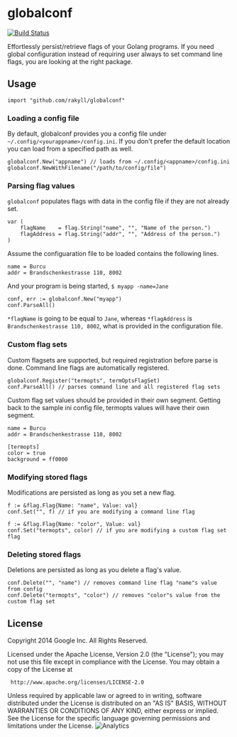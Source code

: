 # globalconf

[![Build Status](https://travis-ci.org/rakyll/globalconf.png?branch=master)](https://travis-ci.org/rakyll/globalconf)

Effortlessly persist/retrieve flags of your Golang programs. If you need global configuration instead of requiring user always to set command line flags, you are looking at the right package.

## Usage

	import "github.com/rakyll/globalconf"
	
### Loading a config file

By default, globalconf provides you a config file under `~/.config/<yourappname>/config.ini`. If you don't prefer the default location you can load from a specified path as well.

	globalconf.New("appname") // loads from ~/.config/<appname>/config.ini
	globalconf.NewWithFilename("/path/to/config/file")
	
### Parsing flag values

`globalconf` populates flags with data in the config file if they are not already set.

	var (
		flagName    = flag.String("name", "", "Name of the person.")
		flagAddress = flag.String("addr", "", "Address of the person.")
	)
	
Assume the configuaration file to be loaded contains the following lines.

	name = Burcu
	addr = Brandschenkestrasse 110, 8002
	
And your program is being started, `$ myapp -name=Jane`
	
	conf, err := globalconf.New("myapp")
	conf.ParseAll()
	
`*flagName` is going to be equal to `Jane`, whereas `*flagAddress` is `Brandschenkestrasse 110, 8002`, what is provided in the configuration file.

### Custom flag sets

Custom flagsets are supported, but required registration before parse is done. Command line flags are automatically registered.

	globalconf.Register("termopts", termOptsFlagSet)
	conf.ParseAll() // parses command line and all registered flag sets

Custom flag set values should be provided in their own segment. Getting back to the sample ini config file, termopts values will have their own segment.

	name = Burcu
	addr = Brandschenkestrasse 110, 8002
	
	[termopts]
	color = true
	background = ff0000

### Modifying stored flags

Modifications are persisted as long as you set a new flag.

	f := &flag.Flag{Name: "name", Value: val}
	conf.Set("", f) // if you are modifying a command line flag
	
	f := &flag.Flag{Name: "color", Value: val}
	conf.Set("termopts", color) // if you are modifying a custom flag set flag

### Deleting stored flags

Deletions are persisted as long as you delete a flag's value.

	conf.Delete("", "name") // removes command line flag "name"s value from config
	conf.Delete("termopts", "color") // removes "color"s value from the custom flag set

## License

Copyright 2014 Google Inc. All Rights Reserved.

Licensed under the Apache License, Version 2.0 (the "License");
you may not use this file except in compliance with the License.
You may obtain a copy of the License at

     http://www.apache.org/licenses/LICENSE-2.0

Unless required by applicable law or agreed to in writing, software
distributed under the License is distributed on an "AS IS" BASIS,
WITHOUT WARRANTIES OR CONDITIONS OF ANY KIND, either express or implied.
See the License for the specific language governing permissions and
limitations under the License. ![Analytics](https://ga-beacon.appspot.com/UA-46881978-1/globalconf?pixel)
